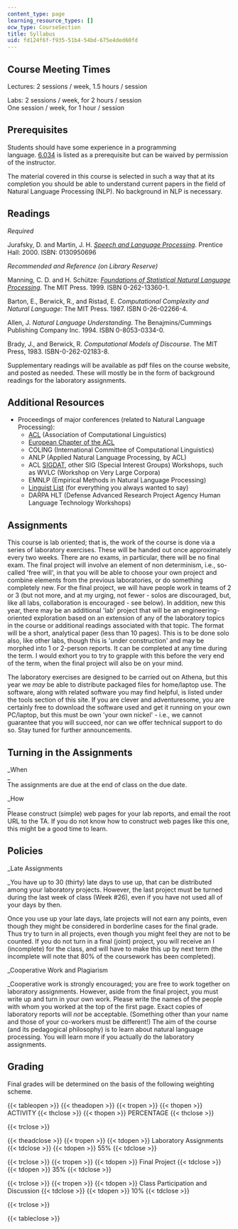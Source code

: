 ```yaml
---
content_type: page
learning_resource_types: []
ocw_type: CourseSection
title: Syllabus
uid: fd124f6f-f935-51b4-54bd-675e4ded60fd
---
```


Course Meeting Times
--------------------

Lectures: 2 sessions / week, 1.5 hours / session

Labs: 2 sessions / week, for 2 hours / session  
One session / week, for 1 hour / session

Prerequisites
-------------

Students should have some experience in a programming language. [6.034](/courses/6-034-artificial-intelligence-spring-2005) is listed as a prerequisite but can be waived by permission of the instructor.

The material covered in this course is selected in such a way that at its completion you should be able to understand current papers in the field of Natural Language Processing (NLP). No background in NLP is necessary.

Readings
--------

_Required_

Jurafsky, D. and Martin, J. H. [_Speech and Language Processing_](http://www.cs.colorado.edu/~martin/slp.html). Prentice Hall: 2000. ISBN: 0130950696

_Recommended and Reference (on Library Reserve)_

Manning, C. D. and H. Schütze: [_Foundations of Statistical Natural Language Processing_](http://www-nlp.stanford.edu/fsnlp/). The MIT Press. 1999. ISBN 0-262-13360-1.

Barton, E., Berwick, R., and Ristad, E. _Computational Complexity and Natural Language_: The MIT Press. 1987. ISBN 0-26-02266-4.

Allen, J. _Natural Language Understanding_. The Benajmins/Cummings Publishing Company Inc. 1994. ISBN 0-8053-0334-0.

Brady, J., and Berwick, R. _Computational Models of Discourse_. The MIT Press, 1983. ISBN-0-262-02183-8.

Supplementary readings will be available as pdf files on the course website, and posted as needed. These will mostly be in the form of background readings for the laboratory assignments.

Additional Resources
--------------------

*   Proceedings of major conferences (related to Natural Language Processing):
    *   [ACL](http://www.aclweb.org/) (Association of Computational Linguistics)
    *   [European Chapter of the ACL](http://www.eacl.org/)
    *   COLING (International Committee of Computational Linguistics)
    *   ANLP (Applied Natural Language Processing, by ACL)
    *   ACL [SIGDAT](http://www.cs.jhu.edu/~yarowsky/sigdat.html), other SIG (Special Interest Groups) Workshops, such as WVLC (Workshop on Very Large Corpora)
    *   EMNLP (Empirical Methods in Natural Language Processing)
    *   [Linguist List](http://www.linguistlist.org/) (for everything you always wanted to say)
    *   DARPA HLT (Defense Advanced Research Project Agency Human Language Technology Workshops)

Assignments
-----------

This course is lab oriented; that is, the work of the course is done via a series of laboratory exercises. These will be handed out once approximately every two weeks. There are no exams, in particular, there will be no final exam. The final project will involve an element of non determinism, i.e., so-called 'free will', in that you will be able to choose your own project and combine elements from the previous laboratories, or do something completely new. For the final project, we will have people work in teams of 2 or 3 (but not more, and at my urging, not fewer - solos are discouraged, but, like all labs, collaboration is encouraged - see below). In addition, new this year, there may be an additional 'lab' project that will be an engineering-oriented exploration based on an extension of any of the laboratory topics in the course or additional readings associated with that topic. The format will be a short, analytical paper (less than 10 pages). This is to be done solo also, like other labs, though this is 'under construction' and may be morphed into 1 or 2-person reports. It can be completed at any time during the term. I would exhort you to try to grapple with this before the very end of the term, when the final project will also be on your mind.

The laboratory exercises are designed to be carried out on Athena, but this year we _may_ be able to distribute packaged files for home/laptop use. The software, along with related software you may find helpful, is listed under the tools section of this site. If you are clever and adventuresome, you are certainly free to download the software used and get it running on your own PC/laptop, but this must be own 'your own nickel' - i.e., we cannot guarantee that you will succeed, nor can we offer technical support to do so. Stay tuned for further announcements.

Turning in the Assignments
--------------------------

_When  
_  
The assignments are due at the end of class on the due date.

_How  
_  
Please construct (simple) web pages for your lab reports, and email the root URL to the TA. If you do not know how to construct web pages like this one, this might be a good time to learn.

Policies
--------

_Late Assignments  
  
_You have up to 30 (thirty) late days to use up, that can be distributed among your laboratory projects. However, the last project must be turned during the last week of class (Week #26), even if you have not used all of your days by then.

Once you use up your late days, late projects will not earn any points, even though they might be considered in borderline cases for the final grade. Thus try to turn in all projects, even though you might feel they are not to be counted. If you do not turn in a final (joint) project, you will receive an I (incomplete) for the class, and will have to make this up by next term (the incomplete will note that 80% of the coursework has been completed).

_Cooperative Work and Plagiarism  
  
_Cooperative work is strongly encouraged; you are free to work together on laboratory assignments. However, aside from the final project, you must write up and turn in your own work. Please write the names of the people with whom you worked at the top of the first page. Exact copies of laboratory reports will _not_ be acceptable. (Something other than your name and those of your co-workers must be different!) The aim of the course (and its pedagogical philosophy) is to learn about natural language processing. You will learn more if you actually do the laboratory assignments.

Grading
-------

Final grades will be determined on the basis of the following weighting scheme.

{{< tableopen >}}
{{< theadopen >}}
{{< tropen >}}
{{< thopen >}}
ACTIVITY
{{< thclose >}}
{{< thopen >}}
PERCENTAGE
{{< thclose >}}

{{< trclose >}}

{{< theadclose >}}
{{< tropen >}}
{{< tdopen >}}
Laboratory Assignments
{{< tdclose >}}
{{< tdopen >}}
55%
{{< tdclose >}}

{{< trclose >}}
{{< tropen >}}
{{< tdopen >}}
Final Project
{{< tdclose >}}
{{< tdopen >}}
35%
{{< tdclose >}}

{{< trclose >}}
{{< tropen >}}
{{< tdopen >}}
Class Participation and Discussion
{{< tdclose >}}
{{< tdopen >}}
10%
{{< tdclose >}}

{{< trclose >}}

{{< tableclose >}}